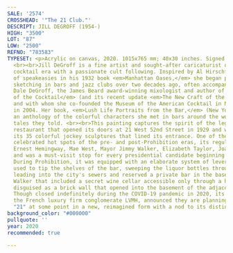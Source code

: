 ```yaml
---
SALE: '2574'
CROSSHEAD: '"The 21 Club."'
DESCRIPT: JILL DEGROFF (1954-)
HIGH: "3500"
LOT: "87"
LOW: "2500"
REFNO: "783583"
TYPESET: <p>Acrylic on canvas, 2020. 1015x765 mm; 40x30 inches. Signed lower right.
  <br><br>Jill DeGroff is a fine artist and sought-after caricaturist of the craft
  cocktail era with a passionate cult following. Inspired by Al Hirschfeld’s illustrations
  of speakeasies in his 1932 book <em>Manhattan Oases,</em> she began painting and
  sketching in bars and jazz clubs over two decades ago, often accompanying her husband,
  Dale DeGroff, the James Beard award-winning mixologist and author of <em>The Craft
  of the Cocktail</em> (and its recent update <em>The New Craft of the Cocktail</em>)
  and with whom she co-founded the Museum of the American Cocktail in New Orleans
  in 2004. Her book, <em>Lush Life Portraits from the Bar,</em> (New York, 2009) is
  an anthology of the colorful characters she met in bars around the world and the
  tales they told. <br><br>This painting captures the spirit of the legendary speakeasy-turned-landmark
  restaurant that opened its doors at 21 West 52nd Street in 1929 and was famous for
  its 35 colorful jockey sculptures that lined its entrance. One of the city's most
  celebrated hot spots of the pre- and post-Prohibition eras, its regulars included
  Ernest Hemingway, Mae West, Mayor Jimmy Walker, Elizabeth Taylor, Joan Crawford,
  and was a must-visit stop for every presidential candidate beginning with FDR. <br>
  During Prohibition, it was equipped with an elaborate system of levers that were
  used to tip the shelves of the bar, sweeping the liquor bottles through a chute
  leading into the city's sewers and reserved a private bar in the basement for Mayor
  Walker that included a secret wine cellar accessible only through a hidden door
  disguised as a brick wall that opened into the basement of the adjacent building.
  Though closed indefinitely during the COVID-19 pandemic in 2020, its current owners,
  the French luxury firm conglomerate LVMH, announced they are planning to reopen
  "21" at some point in a new, reimagined form with a nod to its distinctive past.</p>
background_color: "#000000"
pullquote: ''
year: 2020
recommended: true

---
```

